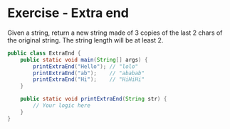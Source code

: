 # Exercise - Extra end

Given a string, return a new string made of 3 copies of the last 2 chars of the original string. The string length will be at least 2.

```java
public class ExtraEnd {
    public static void main(String[] args) {
        printExtraEnd("Hello"); // "lolo"
        printExtraEnd("ab");    // "ababab"
        printExtraEnd("Hi");    // "HiHiHi"
    }

    public static void printExtraEnd(String str) {
        // Your logic here
    }
}